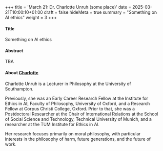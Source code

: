 +++
title = 'March 21: Dr. Charlotte Unruh (some place)'
date = 2025-03-21T10:00:10+01:00
draft = false
hideMeta = true
summary = "Something on AI ethics"
weight = 3
+++
 

#### Title
Something on AI ethics 

#### Abstract
TBA
 

#### About [Charlotte](https://charlotteunruh.weebly.com)

Charlotte Unruh is a Lecturer in Philosophy at the University of Southampton.

Previously, she was an Early Career Research Fellow at the Institute for Ethics in AI, Faculty of Philosophy, University of Oxford, and a Research Fellow at Corpus Christi College, Oxford. Prior to that, she was a Postdoctoral Researcher at the Chair of International Relations at the School of Social Science and Technology, Technical University of Munich, and a researcher at the TUM Institute for Ethics in AI.

Her research focuses primarily on moral philosophy, with particular interests in the philosophy of harm, future generations, and the future of work.


